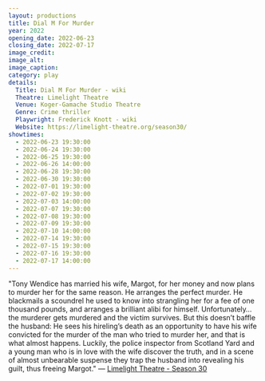 ```yaml
---
layout: productions
title: Dial M For Murder
year: 2022
opening_date: 2022-06-23
closing_date: 2022-07-17
image_credit: 
image_alt:
image_caption:
category: play
details: 
  Title: Dial M For Murder - wiki
  Theatre: Limelight Theatre
  Venue: Koger-Gamache Studio Theatre
  Genre: Crime thriller
  Playwright: Frederick Knott - wiki
  Website: https://limelight-theatre.org/season30/
showtimes: 
  - 2022-06-23 19:30:00
  - 2022-06-24 19:30:00
  - 2022-06-25 19:30:00
  - 2022-06-26 14:00:00
  - 2022-06-28 19:30:00
  - 2022-06-30 19:30:00
  - 2022-07-01 19:30:00
  - 2022-07-02 19:30:00
  - 2022-07-03 14:00:00
  - 2022-07-07 19:30:00
  - 2022-07-08 19:30:00
  - 2022-07-09 19:30:00
  - 2022-07-10 14:00:00
  - 2022-07-14 19:30:00
  - 2022-07-15 19:30:00
  - 2022-07-16 19:30:00
  - 2022-07-17 14:00:00
---
```

"Tony Wendice has married his wife, Margot, for her money and now plans to murder her for the same reason. He arranges the perfect murder. He blackmails a scoundrel he used to know into strangling her for a fee of one thousand pounds, and arranges a brilliant alibi for himself. Unfortunately…the murderer gets murdered and the victim survives. But this doesn’t baffle the husband: He sees his hireling’s death as an opportunity to have his wife convicted for the murder of the man who tried to murder her, and that is what almost happens. Luckily, the police inspector from Scotland Yard and a young man who is in love with the wife discover the truth, and in a scene of almost unbearable suspense they trap the husband into revealing his guilt, thus freeing Margot." — [Limelight Theatre -  Season 30](https://limelight-theatre.org/season30/)
